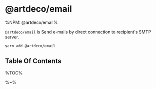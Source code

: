 # @artdeco/email

%NPM: @artdeco/email%

`@artdeco/email` is Send e-mails by direct connection to recipient's SMTP server.

```sh
yarn add @artdeco/email
```

## Table Of Contents

%TOC%

%~%